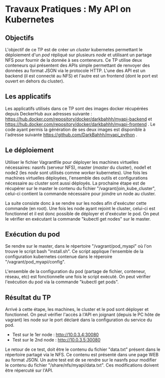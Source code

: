 # Travaux Pratiques : My API on Kubernetes

## Objectifs

L'objectif de ce TP est de créer un *cluster* kubernetes permettant le déploiement d'un *pod* répliqué sur plusieurs *node* et utilisant un partage NFS pour fournir de la donnée à ses conteneurs. Ce TP utilise deux conteneurs qui présentent des APIs simple permettant de renvoyer des données au format JSON via le protocole HTTP. L'une des API est un backend (il est connecté au NFS) et l'autre est un frontend (dont le port est ouvert en dehors du cluster).

## Les applicatifs

Les applicatifs utilisés dans ce TP sont des images docker récupérées depuis DeckerHub aux adresses suivante : https://hub.docker.com/repository/docker/darkbahhh/myapi-backend et https://hub.docker.com/repository/docker/darkbahhh/myapi-frontend .
Le code ayant permis la génération de ses deux images est disponible à l'adresse suivante https://github.com/DarkBahhh/myapi_python .

## Le déploiement

Utiliser le fichier Vagrantfile pour déployer les machines virtuelles nécessaires: nasnfs (serveur NFS), master (*master* du cluster), node1 et node2 (les *node* sont utilisés comme *worker* kubernetes).
Une fois les machines virtuelles déployées, l'ensemble des outils et configurations nécessaire au cluster sont aussi déployés. La prochaine étape est de récupérer sur le master le contenu du fichier "/vagrant/join_kube_cluster", celui-ci contient la commande nécessaire pour joindre un node au cluster.

La suite consiste donc à se rendre sur les nodes afin d'exécuter cette commande (en root).
Une fois les node ayant rejoint le cluster, celui-ci est fonctionnel et il est donc possible de déployer et d'exécuter le pod. On peut le vérifier en exécutant la commande "kubectl get nodes" sur le master.

## Exécution du pod

Se rendre sur le master, dans le répertoire "/vagrant/pod_myapi" où l'on trouve le script bash "install.sh". Ce script applique l'ensemble de la configuration kubernetes contenue dans le réperoire "/vagrant/pod_myapi/config".

L'ensemble de la configuration du pod (partage de fichier, conteneur, réseau, etc) est fonctionnelle une fois le script exécuté. On peut vérifier l'exécution du pod via la commande "kubectl get pods".

## Résultat du TP

Arrivé à cette étape, les machines, le cluster et le pod sont déployer et fonctionnel. On peut vérifier l'accès à l'API en joignant (depuis le PC hôte de vagrant) les node sur le port déclaré dans la configuration du service du pod.

- Test sur le 1er node : http://10.0.3.4:30080
- Test sur le 2nd node : http://10.0.3.5:30080

Le retour de ce test, doit être le contenu du fichier "data.txt" présent dans le répertoire partagé via le NFS. Ce contenu est présenté dans une page WEB au format JSON.
Un autre test est de se rendre sur le nasnfs pour modifier le contenu du fichier "/share/nfs/myapi/data.txt". Ces modifications doivent être répercuté sur l'API.
